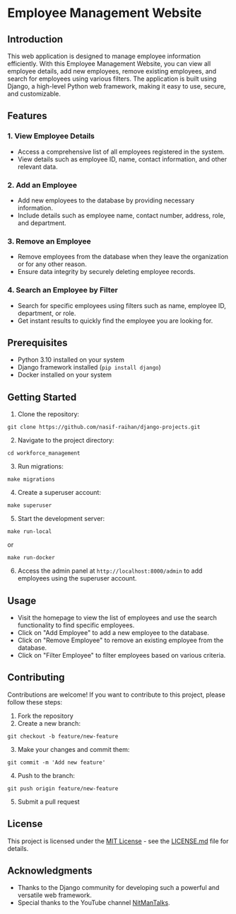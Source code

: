 # Employee Management Website

## Introduction
This web application is designed to manage employee information efficiently. With this Employee Management Website, you can view all employee details, add new employees, remove existing employees, and search for employees using various filters. The application is built using Django, a high-level Python web framework, making it easy to use, secure, and customizable.

## Features

### 1. View Employee Details
- Access a comprehensive list of all employees registered in the system.
- View details such as employee ID, name, contact information, and other relevant data.

### 2. Add an Employee
- Add new employees to the database by providing necessary information.
- Include details such as employee name, contact number, address, role, and department.

### 3. Remove an Employee
- Remove employees from the database when they leave the organization or for any other reason.
- Ensure data integrity by securely deleting employee records.

### 4. Search an Employee by Filter
- Search for specific employees using filters such as name, employee ID, department, or role.
- Get instant results to quickly find the employee you are looking for.

## Prerequisites
- Python 3.10 installed on your system
- Django framework installed (`pip install django`)
- Docker installed on your system

## Getting Started
1. Clone the repository: 

`git clone https://github.com/nasif-raihan/django-projects.git`

2. Navigate to the project directory: 

`cd workforce_management`

3. Run migrations: 

`make migrations`

4. Create a superuser account:

`make superuser`

5. Start the development server: 

`make run-local`

or 

`make run-docker`

6. Access the admin panel at `http://localhost:8000/admin` to add employees using the superuser account.

## Usage
- Visit the homepage to view the list of employees and use the search functionality to find specific employees.
- Click on "Add Employee" to add a new employee to the database.
- Click on "Remove Employee" to remove an existing employee from the database.
- Click on "Filter Employee" to filter employees based on various criteria.

## Contributing
Contributions are welcome! If you want to contribute to this project, please follow these steps:
1. Fork the repository
2. Create a new branch: 

`git checkout -b feature/new-feature`

3. Make your changes and commit them: 

`git commit -m 'Add new feature'`

4. Push to the branch: 

`git push origin feature/new-feature`

5. Submit a pull request

## License
This project is licensed under the [MIT License](https://opensource.org/license/mit/) - see the [LICENSE.md](https://opensource.org/license/mit/) file for details.

## Acknowledgments
- Thanks to the Django community for developing such a powerful and versatile web framework.
- Special thanks to the YouTube channel [NitManTalks](https://www.youtube.com/@NitManTalks).
